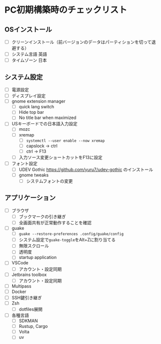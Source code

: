 # PC初期構築時のチェックリスト

## OSインストール

- [ ] クリーンインストール（前バージョンのデータはパーティションを切って退避する）
- [ ] システム言語 英語
- [ ] タイムゾーン 日本

## システム設定

- [ ] 電源設定
- [ ] ディスプレイ設定
- [ ] gnome extension manager
    - [ ] quick lang switch
    - [ ] Hide top bar
    - [ ] No title bar when maximized
- [ ] USキーボードでの日本語入力設定
    - [ ] mozc
    - [ ] xremap
        - [ ] `systemctl --user enable --now xremap`
        - [ ] capslock -> ctrl
        - [ ] ctrl -> F13
    - [ ] 入力ソース変更ショートカットをF13に設定
- [ ] フォント設定
    - [ ] UDEV Gothic https://github.com/yuru7/udev-gothic のインストール
    - [ ] gnome tweaks
        - [ ] システムフォントの変更

## アプリケーション

- [ ] ブラウザ
    - [ ] ブックマークの引き継ぎ
    - [ ] 全画面共有が正常動作することを確認
- [ ] guake
    - [ ] `guake --restore-preferences .config/guake/config`
    - [ ] システム設定で`guake-toggle`をAlt+Zに割り当てる
    - [ ] 無限スクロール
    - [ ] 透明度
    - [ ] startup application
- [ ] VSCode
    - [ ] アカウント・設定同期
- [ ] Jetbrains toolbox
    - [ ] アカウント・設定同期
- [ ] Multipass
- [ ] Docker
- [ ] SSH鍵引き継ぎ
- [ ] Zsh
    - [ ] dotfiles展開
- [ ] 各種言語
    - [ ] SDKMAN
    - [ ] Rustup, Cargo
    - [ ] Volta
    - [ ] uv